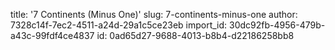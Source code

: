 title: '7 Continents (Minus One)'
slug: 7-continents-minus-one
author: 7328c14f-7ec2-4511-a24d-29a1c5ce23eb
import_id: 30dc92fb-4956-479b-a43c-99fdf4ce4837
id: 0ad65d27-9688-4013-b8b4-d22186258bb8
